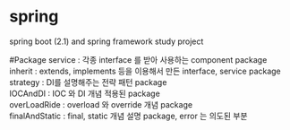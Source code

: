 # spring
spring boot (2.1) and spring framework study project

#Package
service : 각종 interface 를 받아 사용하는 component package<br/>
inherit : extends, implements 등을 이용해서 만든 interface, service package<br/>
strategy : DI를 설명해주는 전략 패턴 package<br/>
IOCAndDI : IOC 와 DI 개념 적용된 package<br/>
overLoadRide : overload 와 override 개념 package<br/>
finalAndStatic : final, static 개념 설명 package, error 는 의도된 부분